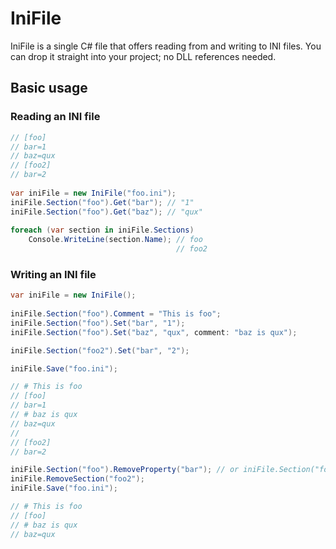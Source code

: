 ﻿
# IniFile

IniFile is a single C# file that offers reading from and writing to INI files.
You can drop it straight into your project; no DLL references needed.

## Basic usage

### Reading an INI file

```csharp
// [foo]
// bar=1
// baz=qux
// [foo2]
// bar=2
		
var iniFile = new IniFile("foo.ini");
iniFile.Section("foo").Get("bar"); // "1"
iniFile.Section("foo").Get("baz"); // "qux"
		
foreach (var section in iniFile.Sections)
	Console.WriteLine(section.Name); // foo
								     // foo2
```

### Writing an INI file	

```csharp
var iniFile = new IniFile();
	
iniFile.Section("foo").Comment = "This is foo";
iniFile.Section("foo").Set("bar", "1");
iniFile.Section("foo").Set("baz", "qux", comment: "baz is qux");

iniFile.Section("foo2").Set("bar", "2");

iniFile.Save("foo.ini");

// # This is foo
// [foo]
// bar=1
// # baz is qux
// baz=qux
//
// [foo2]
// bar=2

iniFile.Section("foo").RemoveProperty("bar"); // or iniFile.Section("foo").Set("bar", null);
iniFile.RemoveSection("foo2");
iniFile.Save("foo.ini");

// # This is foo
// [foo]
// # baz is qux
// baz=qux
```